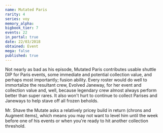 ```yaml
---
name: Mutated Paris
rarity: 4
series: voy
memory_alpha:
bigbook_tier: 7
events: 22
in_portal: true
date: 22/03/2018
obtained: Event
mega: false
published: true
---
```


Not nearly as bad as his episode, Mutated Paris contributes usable shuttle DIP for Paris events, some immediate and potential collection value, and perhaps most importantly; fusion ability. Every roster would do well to immortalize the resultant crew, Evolved Janeway, for her event and collection value and, well, because legendary crew almost always perform better than super rares. It also won't hurt to continue to collect Parises and Janeways to help stave off all frozen beholds.

Mr. Shave the Mutate asks a relatively pricey build in return (chrons and Augment items), which means you may not want to level him until the week before one of his events or when you're ready to hit another collection threshold.
